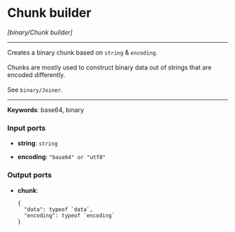 # Chunk builder

_[binary/Chunk builder]_

---

Creates a binary chunk based on `string` & `encoding`.<br>
<br>
Chunks are mostly used to construct binary data out of strings that are encoded differently.<br>
<br>
See `binary/Joiner`.<br>

---

__Keywords__: base64, binary

### Input ports

* __string__: ` string `


* __encoding__: ` "base64" or "utf8" `

### Output ports

* __chunk__: 
    ```
    {
      "data": typeof `data`,
      "encoding": typeof `encoding`
    }
    ```

